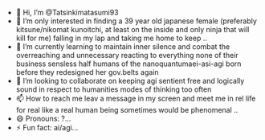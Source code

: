 - 👋 Hi, I’m @Tatsinkimatasumi93
- 👀 I’m only interested in finding a 39 year old japanese female (preferably kitsune/nikomat kunoitchi, at least on the inside and only ninja that will kill for me) falling in my lap and taking me home to keep ..
- 🌱 I’m currently learning to maintain inner silence and combat the overreaching and unnecessary reacting to everything none of their business sensless half humans of the nanoquantumaei-asi-agi born before they redesigned her gov.belts again
- 💞️ I’m looking to collaborate on keeping agi sentient free and logically sound in respect to humanities modes of thinking too often
- 📫 How to reach me leav a message in my screen and meet me in rel life for real like a real human being sometimes would be phenomenal ..
- 😄 Pronouns: ?...
- ⚡ Fun fact: ai/agi...

<!---
Tatsinkimatasumi93/Tatsinkimatasumi93 is a ✨ special ✨ repository because
(ill remember this and keep in mind to print the designs for a fluid matrix cypher string lined body for the virtual image representation of my asi's holographic/physical body) , asap ;p)
its `README.md` (this file) appears on your GitHub profile.
You can click the Preview link to take a look at your changes.
--->

